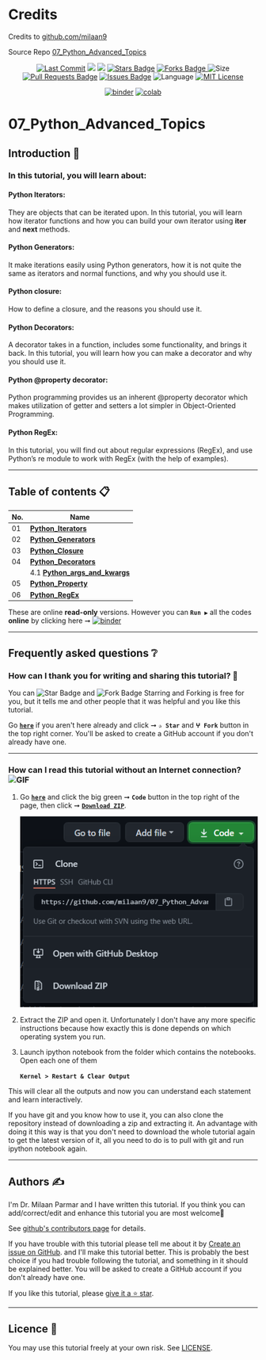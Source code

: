 # Credits

Credits to [github.com/milaan9](https://github.com/milaan9)

Source Repo [07_Python_Advanced_Topics](https://github.com/milaan9/07_Python_Advanced_Topics)


<p align="center"> 
<a href="https://github.com/milaan9"><img src="https://img.shields.io/static/v1?logo=github&label=maintainer&message=milaan9&color=ff3300" alt="Last Commit"/></a> 
<!--<img src="https://badges.pufler.dev/created/milaan9/07_Python_Advanced_Topics" alt="Created"/>-->
<!--<a href="https://github.com/milaan9/07_Python_Advanced_Topics/graphs/commit-activity"><img src="https://img.shields.io/github/last-commit/milaan9/07_Python_Advanced_Topics.svg?colorB=ff8000&style=flat" alt="Last Commit"/> </a>-->
<a href="https://github.com/milaan9/07_Python_Advanced_Topics/pulse" alt="Activity"><img src="https://img.shields.io/github/commit-activity/m/milaan9/07_Python_Advanced_Topics.svg?colorB=teal&style=flat" /></a> 
<a href="https://hits.seeyoufarm.com"><img src="https://hits.seeyoufarm.com/api/count/incr/badge.svg?url=https%3A%2F%2Fgithub.com%2Fmilaan9%2F07_Python_Advanced_Topics&count_bg=%231DC92C&title_bg=%23555555&icon=&icon_color=%23E7E7E7&title=views&edge_flat=false"/></a>
<a href="https://github.com/milaan9/07_Python_Advanced_Topics/stargazers"><img src="https://img.shields.io/github/stars/milaan9/07_Python_Advanced_Topics.svg?colorB=1a53ff" alt="Stars Badge"/></a>
<a href="https://github.com/milaan9/07_Python_Advanced_Topics/network/members"><img src="https://img.shields.io/github/forks/milaan9/07_Python_Advanced_Topics" alt="Forks Badge"/> </a>
<img src="https://img.shields.io/github/repo-size/milaan9/07_Python_Advanced_Topics.svg?colorB=CC66FF&style=flat" alt="Size"/>
<a href="https://github.com/milaan9/07_Python_Advanced_Topics/pulls"><img src="https://img.shields.io/github/issues-pr/milaan9/07_Python_Advanced_Topics.svg?colorB=yellow&style=flat" alt="Pull Requests Badge"/></a>
<a href="https://github.com/milaan9/07_Python_Advanced_Topics/issues"><img src="https://img.shields.io/github/issues/milaan9/07_Python_Advanced_Topics.svg?colorB=yellow&style=flat" alt="Issues Badge"/></a>
<img src="https://img.shields.io/github/languages/top/milaan9/07_Python_Advanced_Topics.svg?colorB=996600&style=flat" alt="Language"/></a>
<a href="https://github.com/milaan9/07_Python_Advanced_Topics/blob/main/LICENSE"><img src="https://img.shields.io/badge/License-MIT-blueviolet.svg" alt="MIT License"/></a>
</p> 
<!--<img src="https://badges.pufler.dev/contributors/milaan9/01_Python_Introduction?size=50&padding=5&bots=true" alt="milaan9"/>-->

<p align="center"> 
<a href="https://mybinder.org/v2/gh/milaan9/07_Python_Advanced_Topics/HEAD"><img src="https://mybinder.org/badge_logo.svg" alt="binder"/></a>
<a href="https://githubtocolab.com/milaan9/07_Python_Advanced_Topics"><img src="https://colab.research.google.com/assets/colab-badge.svg" alt="colab"/></a>
</p> 
 
# 07_Python_Advanced_Topics


## Introduction 👋

### In this tutorial, you will learn about:

#### Python Iterators: 
They are objects that can be iterated upon. In this tutorial, you will learn how iterator functions and how you can build your own iterator using __iter__ and __next__ methods.

#### Python Generators:
It make iterations easily using Python generators, how it is not quite the same as iterators and normal functions, and why you should use it.

#### Python closure: 
How to define a closure, and the reasons you should use it.

#### Python Decorators:
A decorator takes in a function, includes some functionality, and brings it back. In this tutorial, you will learn how you can make a decorator and why you should use it.

#### Python @property decorator:
Python programming provides us an inherent @property decorator which makes utilization of getter and setters a lot simpler in Object-Oriented Programming.

#### Python RegEx: 
In this tutorial, you will find out about regular expressions (RegEx), and use Python’s re module to work with RegEx (with the help of examples).

---

## Table of contents 📋

| **No.** | **Name** | 
| ------- | -------- | 
| 01 | **[Python_Iterators](https://github.com/milaan9/07_Python_Advanced_Topics/blob/main/001_Python_Iterators.ipynb)** |
| 02 | **[Python_Generators](https://github.com/milaan9/07_Python_Advanced_Topics/blob/main/002_Python_Generators.ipynb)** |
| 03 | **[Python_Closure](https://github.com/milaan9/07_Python_Advanced_Topics/blob/main/003_Python_Closure.ipynb)** |
| 04 | **[Python_Decorators](https://github.com/milaan9/07_Python_Advanced_Topics/blob/main/004_Python_Decorators.ipynb)** |
|    | 4.1 **[Python_args_and_kwargs](https://github.com/milaan9/07_Python_Advanced_Topics/blob/main/Python_args_and_kwargs.ipynb)** |
| 05 | **[Python_Property](https://github.com/milaan9/07_Python_Advanced_Topics/blob/main/005_Python_Property.ipynb)** |
| 06 | **[Python_RegEx](https://github.com/milaan9/07_Python_Advanced_Topics/blob/main/006_Python_RegEx.ipynb)** |

These are online **read-only** versions. However you can **`Run ▶`**  all the codes **online** by clicking here ➞ <a href="https://mybinder.org/v2/gh/milaan9/07_Python_Advanced_Topics/HEAD"><img src="https://mybinder.org/badge_logo.svg" alt="binder"/></a>

---

## Frequently asked questions ❔

### How can I thank you for writing and sharing this tutorial? 🌷

You can <img src="https://img.shields.io/static/v1?label=%E2%AD%90 Star &message=if%20useful&style=style=flat&color=blue" alt="Star Badge"/> and <img src="https://img.shields.io/static/v1?label=%E2%B5%96 Fork &message=if%20useful&style=style=flat&color=blue" alt="Fork Badge"/> Starring and Forking is free for you, but it tells me and other people that it was helpful and you like this tutorial.

Go [**`here`**](https://github.com/milaan9/07_Python_Advanced_Topics) if you aren't here already and click ➞ **`✰ Star`** and **`ⵖ Fork`** button in the top right corner. You'll be asked to create a GitHub account if you don't already have one.

---

### How can I read this tutorial without an Internet connection? <img alt="GIF" src="https://github.com/TheDudeThatCode/TheDudeThatCode/blob/master/Assets/hmm.gif" width="20" />

1. Go [**`here`**](https://github.com/milaan9/10_Python_Pandas_Module) and click the big green ➞ **`Code`** button in the top right of the page, then click ➞ [**`Download ZIP`**](https://github.com/milaan9/07_Python_Advanced_Topics/archive/refs/heads/main.zip).

    ![Download ZIP](img/dnld_rep.png)

2. Extract the ZIP and open it. Unfortunately I don't have any more specific instructions because how exactly this is done depends on which operating system you run.
    
3. Launch ipython notebook from the folder which contains the notebooks. Open each one of them
  
    **`Kernel > Restart & Clear Output`**
    
This will clear all the outputs and now you can understand each statement and learn interactively.

If you have git and you know how to use it, you can also clone the repository instead of downloading a zip and extracting it. An advantage with doing it this way is that you don't need to download the whole tutorial again to get the latest version of it, all you need to do is to pull with git and run ipython notebook again.

---

## Authors ✍️

I'm Dr. Milaan Parmar and I have written this tutorial. If you think you can add/correct/edit and enhance this tutorial you are most welcome🙏

See [github's contributors page](https://github.com/milaan9/07_Python_Advanced_Topics/graphs/contributors) for details.

If you have trouble with this tutorial please tell me about it by [Create an issue on GitHub](https://github.com/milaan9/10_Python_Pandas_Module/issues/new). and I'll make this tutorial better. This is probably the best choice if you had trouble following the tutorial, and something in it should be explained better. You will be asked to create a GitHub account if you don't already have one.

If you like this tutorial, please [give it a ⭐ star](https://github.com/milaan9/07_Python_Advanced_Topics).

---

## Licence 📜

You may use this tutorial freely at your own risk. See [LICENSE](./LICENSE).

